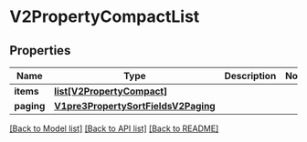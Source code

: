 # V2PropertyCompactList

## Properties
Name | Type | Description | Notes
------------ | ------------- | ------------- | -------------
**items** | [**list[V2PropertyCompact]**](V2PropertyCompact.md) |  | 
**paging** | [**V1pre3PropertySortFieldsV2Paging**](V1pre3PropertySortFieldsV2Paging.md) |  | 

[[Back to Model list]](../README.md#documentation-for-models) [[Back to API list]](../README.md#documentation-for-api-endpoints) [[Back to README]](../README.md)

